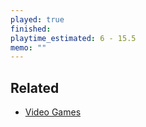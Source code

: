 ```yaml
---
played: true
finished:
playtime_estimated: 6 - 15.5
memo: ""
---
```


## Related
- [Video Games](notes/Video%20Games.md)